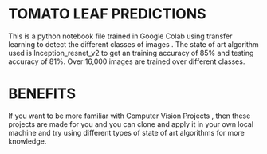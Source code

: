 # TOMATO LEAF PREDICTIONS 
This is a python notebook file trained in Google Colab using transfer learning to detect the different classes of images . The state of art algorithm used is Inception_resnet_v2 to get an training accuracy of 85% and testing accuracy of 81%. Over 16,000 images are trained over different classes.

# BENEFITS
If you want to be more familiar with Computer Vision Projects , then these projects are made for you and you can clone and apply it in your own local machine and try using different types of state of art algorithms for more knowledge.
